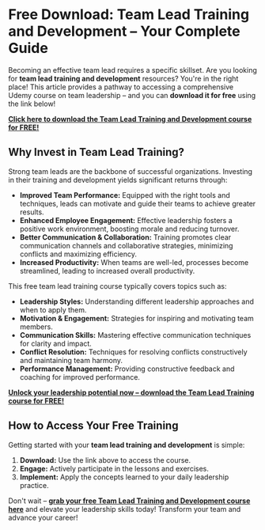 # Free Download: Team Lead Training and Development – Your Complete Guide

Becoming an effective team lead requires a specific skillset. Are you looking for **team lead training and development** resources? You're in the right place! This article provides a pathway to accessing a comprehensive Udemy course on team leadership – and you can **download it for free** using the link below!

[**Click here to download the Team Lead Training and Development course for FREE!**](https://udemywork.com/team-lead-training-and-development)

## Why Invest in Team Lead Training?

Strong team leads are the backbone of successful organizations. Investing in their training and development yields significant returns through:

*   **Improved Team Performance:** Equipped with the right tools and techniques, leads can motivate and guide their teams to achieve greater results.
*   **Enhanced Employee Engagement:** Effective leadership fosters a positive work environment, boosting morale and reducing turnover.
*   **Better Communication & Collaboration:** Training promotes clear communication channels and collaborative strategies, minimizing conflicts and maximizing efficiency.
*   **Increased Productivity:** When teams are well-led, processes become streamlined, leading to increased overall productivity.

This free team lead training course typically covers topics such as:

*   **Leadership Styles:** Understanding different leadership approaches and when to apply them.
*   **Motivation & Engagement:** Strategies for inspiring and motivating team members.
*   **Communication Skills:** Mastering effective communication techniques for clarity and impact.
*   **Conflict Resolution:** Techniques for resolving conflicts constructively and maintaining team harmony.
*   **Performance Management:** Providing constructive feedback and coaching for improved performance.

[**Unlock your leadership potential now – download the Team Lead Training course for FREE!**](https://udemywork.com/team-lead-training-and-development)

## How to Access Your Free Training

Getting started with your **team lead training and development** is simple:

1.  **Download:** Use the link above to access the course.
2.  **Engage:** Actively participate in the lessons and exercises.
3.  **Implement:** Apply the concepts learned to your daily leadership practice.

Don't wait – **[grab your free Team Lead Training and Development course here](https://udemywork.com/team-lead-training-and-development)** and elevate your leadership skills today! Transform your team and advance your career!

